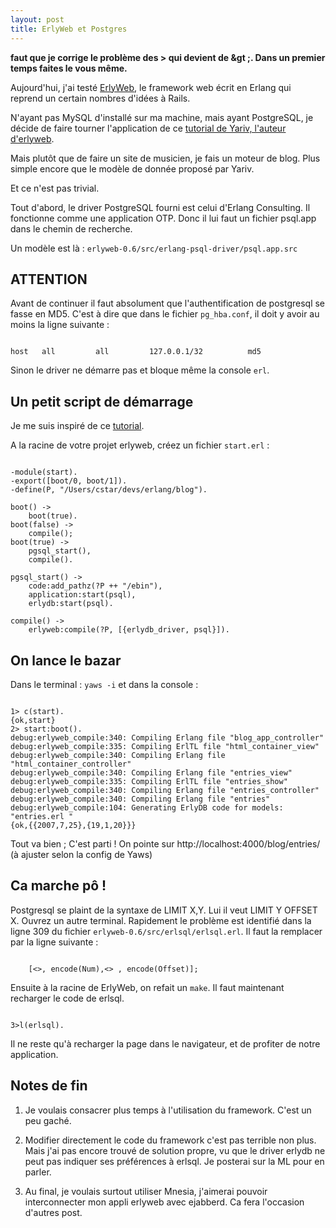 ```yaml
---
layout: post
title: ErlyWeb et Postgres
---
```

<p><strong>faut que je corrige le probl&egrave;me des &gt; qui devient de &amp;gt ;. Dans un premier temps faites le vous m&ecirc;me.</strong></p>

<p>Aujourd'hui, j'ai test&eacute; <a href="http://erlyweb.org/">ErlyWeb</a>, le framework web &eacute;crit en Erlang qui reprend un certain nombres d'id&eacute;es &agrave; Rails.</p>

<p>N'ayant pas MySQL d'install&eacute; sur ma machine, mais ayant PostgreSQL, je d&eacute;cide de faire tourner l'application de ce <a href="http://yarivsblog.com/articles/2006/10/27/%20introducing-erlyweb-the-erlang-twist-on-web-framworks/">tutorial de Yariv, l'auteur d'erlyweb</a>.</p>

<p>Mais plut&ocirc;t que de faire un site de musicien, je fais un moteur de blog. Plus simple encore que le mod&egrave;le de donn&eacute;e propos&eacute; par Yariv.</p>

<p>Et ce n'est pas trivial.</p>

<p>Tout d'abord, le driver PostgreSQL fourni est celui d'Erlang Consulting. Il fonctionne comme une application OTP. Donc il lui faut un fichier psql.app dans le chemin de recherche.</p>

<p>Un mod&egrave;le est l&agrave; : <code>erlyweb-0.6/src/erlang-psql-driver/psql.app.src</code></p>

<h2>ATTENTION</h2>

<p>Avant de continuer il faut absolument que l'authentification de postgresql se fasse en MD5.
C'est &agrave; dire que dans le fichier <code>pg_hba.conf</code>, il doit y avoir au moins la ligne suivante :</p>

<pre><code>
host   all         all         127.0.0.1/32          md5
</code></pre>

<p>Sinon le driver ne d&eacute;marre pas et bloque m&ecirc;me la console <code>erl</code>.</p>

<h2>Un petit script de d&eacute;marrage</h2>

<p>Je me suis inspir&eacute; de ce <a href="http://progexpr.blogspot.com/2006/12/erlyweb-blog-tutorial.html">tutorial</a>.</p>

<p>A la racine de votre projet erlyweb, cr&eacute;ez un fichier <code>start.erl</code>  : </p>

<pre><code class="erlang">
-module(start).
-export([boot/0, boot/1]).
-define(P, "/Users/cstar/devs/erlang/blog").

boot() -&gt;
    boot(true).
boot(false) -&gt;
    compile();
boot(true) -&gt;
    pgsql_start(),
    compile().

pgsql_start() -&gt;
    code:add_pathz(?P ++ "/ebin"),
    application:start(psql),
    erlydb:start(psql).

compile() -&gt;
    erlyweb:compile(?P, [{erlydb_driver, psql}]).
</code></pre>

<h2>On lance le bazar</h2>

<p>Dans le terminal : <code>yaws -i</code>
et dans la console :</p>

<pre><code class="erlang">
1&gt; c(start).
{ok,start}
2&gt; start:boot().
debug:erlyweb_compile:340: Compiling Erlang file "blog_app_controller"
debug:erlyweb_compile:335: Compiling ErlTL file "html_container_view"
debug:erlyweb_compile:340: Compiling Erlang file "html_container_controller"
debug:erlyweb_compile:340: Compiling Erlang file "entries_view"
debug:erlyweb_compile:335: Compiling ErlTL file "entries_show"
debug:erlyweb_compile:340: Compiling Erlang file "entries_controller"
debug:erlyweb_compile:340: Compiling Erlang file "entries"
debug:erlyweb_compile:104: Generating ErlyDB code for models: "entries.erl "
{ok,{{2007,7,25},{19,1,20}}}
</code></pre>

<p>Tout va bien ; C'est parti !
On pointe sur http://localhost:4000/blog/entries/ (&agrave; ajuster selon la config de Yaws)</p>

<h2>Ca marche p&ocirc; !</h2>

<p>Postgresql se plaint de la syntaxe de LIMIT X,Y. Lui il veut LIMIT Y OFFSET X.
Ouvrez un autre terminal.
Rapidement le probl&egrave;me est identifi&eacute; dans la ligne 309 du fichier <code>erlyweb-0.6/src/erlsql/erlsql.erl</code>. Il faut la remplacer par la ligne suivante :</p>

<pre><code class="erlang">
    [&lt;&gt;, encode(Num),&lt;&gt; , encode(Offset)];
</code></pre>

<p>Ensuite &agrave; la racine de ErlyWeb, on refait un <code>make</code>.
Il faut maintenant recharger le code de erlsql. </p>

<pre><code class="erlang">
3&gt;l(erlsql).
</code></pre>

<p>Il ne reste qu'&agrave; recharger la page dans le navigateur, et de profiter de notre application.</p>

<h2>Notes de fin</h2>

<ol>
<li><p>Je voulais consacrer plus temps &agrave; l'utilisation du framework. C'est un peu gach&eacute;.</p></li>
<li><p>Modifier directement le code du framework c'est pas terrible non plus. Mais j'ai pas encore trouv&eacute; de solution propre, vu que le driver erlydb ne peut pas indiquer ses pr&eacute;f&eacute;rences &agrave; erlsql. Je posterai sur la ML pour en parler.</p></li>
<li><p>Au final, je voulais surtout utiliser Mnesia, j'aimerai pouvoir interconnecter mon appli erlyweb avec ejabberd. Ca fera l'occasion d'autres post.</p></li>
</ol>      

